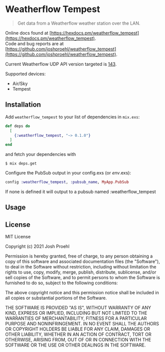 # Weatherflow Tempest

> Get data from a Weatherflow weather station over the LAN.

Online docs found at [https://hexdocs.pm/weatherflow_tempest](https://hexdocs.pm/weatherflow_tempest).  
Code and bug reports are at [https://github.com/joshproehl/weatherflow_tempest](https://github.com/joshproehl/weatherflow_tempest).

Current Weatherflow UDP API version targeted is [143](https://weatherflow.github.io/Tempest/api/udp/v143/).

Supported devices:
- Air/Sky
- Tempest

## Installation

Add `weatherflow_tempest` to your list of dependencies in `mix.exs`:

```elixir
def deps do
  [
    {:weatherflow_tempest, "~> 0.1.0"}
  ]
end
```
and fetch your dependencies with
```
$ mix deps.get
```

Configure the PubSub output in your config.exs (or _env_.exs):

```elixir
config :weatherflow_tempest, :pubsub_name, MyApp.PubSub
```
If none is defined it will output to a pubsub named :weatherflow_tempest

## Usage

## License
MIT License

Copyright (c) 2021 Josh Proehl

Permission is hereby granted, free of charge, to any person obtaining a copy
of this software and associated documentation files (the "Software"), to deal
in the Software without restriction, including without limitation the rights
to use, copy, modify, merge, publish, distribute, sublicense, and/or sell
copies of the Software, and to permit persons to whom the Software is
furnished to do so, subject to the following conditions:

The above copyright notice and this permission notice shall be included in all
copies or substantial portions of the Software.

THE SOFTWARE IS PROVIDED "AS IS", WITHOUT WARRANTY OF ANY KIND, EXPRESS OR
IMPLIED, INCLUDING BUT NOT LIMITED TO THE WARRANTIES OF MERCHANTABILITY,
FITNESS FOR A PARTICULAR PURPOSE AND NONINFRINGEMENT. IN NO EVENT SHALL THE
AUTHORS OR COPYRIGHT HOLDERS BE LIABLE FOR ANY CLAIM, DAMAGES OR OTHER
LIABILITY, WHETHER IN AN ACTION OF CONTRACT, TORT OR OTHERWISE, ARISING FROM,
OUT OF OR IN CONNECTION WITH THE SOFTWARE OR THE USE OR OTHER DEALINGS IN THE
SOFTWARE.
